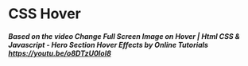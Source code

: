 # CSS Hover

##### Based on the video Change Full Screen Image on Hover | Html CSS & Javascript - Hero Section Hover Effects by Online Tutorials https://youtu.be/o8DTzU0Iol8
